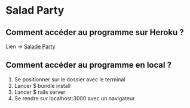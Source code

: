 # Salad Party

## Comment accéder au programme sur Heroku ?
Lien -> [Salade Party](https://foodtechthp.herokuapp.com/)<br />


## Comment accéder au programme en local ?
1. Se positionner sur le dossier avec le terminal
2. Lancer $ bundle install
3. Lancer $ rails server
4. Se rendre sur localhost:3000 avec un navigateur
